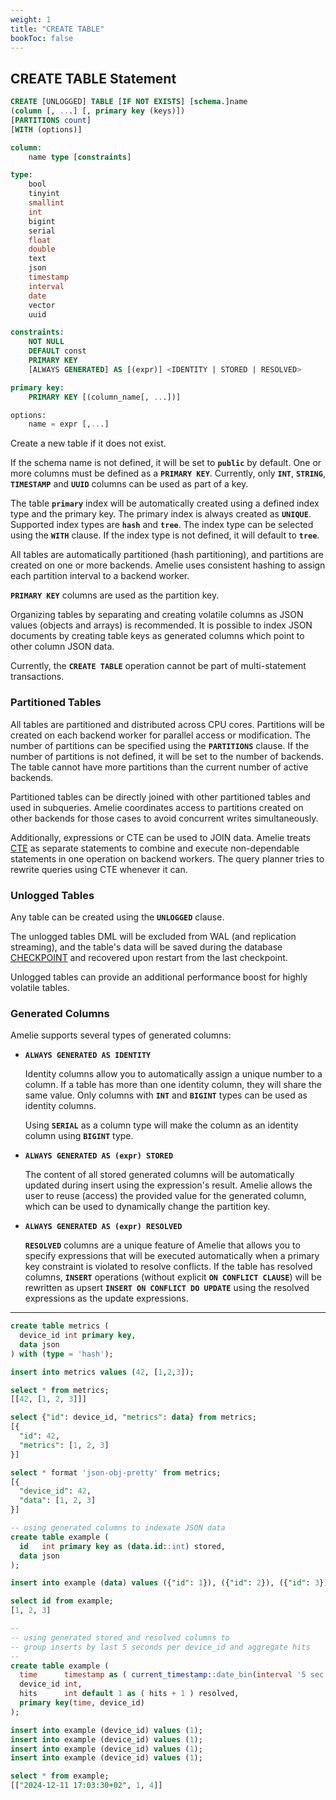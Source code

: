 ```yaml
---
weight: 1
title: "CREATE TABLE"
bookToc: false
---
```


## CREATE TABLE Statement

```SQL
CREATE [UNLOGGED] TABLE [IF NOT EXISTS] [schema.]name
(column [, ...] [, primary key (keys)])
[PARTITIONS count]
[WITH (options)]

column:
	name type [constraints]

type:
	bool
	tinyint
	smallint
	int
	bigint
	serial
	float
	double
	text
	json
	timestamp
	interval
	date	
	vector
	uuid

constraints:
	NOT NULL
	DEFAULT const
	PRIMARY KEY
	[ALWAYS GENERATED] AS [(expr)] <IDENTITY | STORED | RESOLVED>

primary key:
	PRIMARY KEY [(column_name[, ...])] 

options:
	name = expr [,...]
```

Create a new table if it does not exist.

If the schema name is not defined, it will be set to **`public`** by default. One or more columns must be
defined as a **`PRIMARY KEY`**. Currently, only **`INT`**, **`STRING`**, **`TIMESTAMP`** and **`UUID`** columns can
be used as part of a key.

The table **`primary`** index will be automatically created using a defined index type and the primary key.
The primary index is always created as **`UNIQUE`**. Supported index types are **`hash`** and **`tree`**. The index type can
be selected using the **`WITH`** clause. If the index type is not defined, it will default to **`tree`**.

All tables are automatically partitioned (hash partitioning), and partitions are created on one or
more backends. Amelie uses consistent hashing to assign each partition interval to a backend worker.

**`PRIMARY KEY`** columns are used as the partition key.

Organizing tables by separating and creating volatile columns as JSON values (objects and arrays) is recommended.
It is possible to index JSON documents by creating table keys as generated columns which
point to other column JSON data.

Currently, the **`CREATE TABLE`** operation cannot be part of multi-statement transactions.

### Partitioned Tables

All tables are partitioned and distributed across CPU cores. Partitions will be created on each backend worker for parallel access or modification.
The number of partitions can be specified using the **`PARTITIONS`** clause. If the number of partitions is not
defined, it will be set to the number of backends. The table cannot have more partitions than the current number of active backends.

Partitioned tables can be directly joined with other partitioned tables and used in subqueries.
Amelie coordinates access to partitions created on other backends for those cases to avoid concurrent
writes simultaneously.

Additionally, expressions or CTE can be used to JOIN data. Amelie treats [CTE](/docs/sql/transactions/cte) as separate
statements to combine and execute non-dependable statements in one operation on backend workers. The query planner
tries to rewrite queries using CTE whenever it can.

### Unlogged Tables

Any table can be created using the **`UNLOGGED`** clause.

The unlogged tables DML will be excluded from WAL (and replication streaming), and the table's data will be saved
during the database [CHECKPOINT](/docs/reliability/checkpoint) and recovered upon restart from the last checkpoint.

Unlogged tables can provide an additional performance boost for highly volatile tables.

### Generated Columns

Amelie supports several types of generated columns:

* **`ALWAYS GENERATED AS IDENTITY`**
  
  Identity columns allow you to automatically assign a unique number to a column. If a table has more than
  one identity column, they will share the same value. Only columns with **`INT`** and **`BIGINT`** types can be
  used as identity columns.

  Using **`SERIAL`** as a column type will make the column as an identity column using **`BIGINT`** type.

* **`ALWAYS GENERATED AS (expr) STORED`**

  The content of all stored generated columns will be automatically updated during insert
  using the expression's result. Amelie allows the user to reuse (access) the provided value for
  the generated column, which can be used to dynamically change the partition key.

* **`ALWAYS GENERATED AS (expr) RESOLVED`**

  **`RESOLVED`** columns are a unique feature of Amelie that allows you to specify expressions that
  will be executed automatically when a primary key constraint is violated to resolve conflicts.
  If the table has resolved columns, **`INSERT`** operations (without explicit **`ON CONFLICT CLAUSE`**)
  will be rewritten as upsert **`INSERT ON CONFLICT DO UPDATE`** using the resolved expressions as
  the update expressions.

---

```SQL
create table metrics (
  device_id int primary key,
  data json
) with (type = 'hash');

insert into metrics values (42, [1,2,3]);

select * from metrics;
[[42, [1, 2, 3]]]

select {"id": device_id, "metrics": data} from metrics;
[{
  "id": 42,
  "metrics": [1, 2, 3]
}]

select * format 'json-obj-pretty' from metrics;
[{
  "device_id": 42,
  "data": [1, 2, 3]
}]
```

```SQL
-- using generated columns to indexate JSON data
create table example (
  id   int primary key as (data.id::int) stored,
  data json
);

insert into example (data) values ({"id": 1}), ({"id": 2}), ({"id": 3});

select id from example;
[1, 2, 3]
```

```SQL
--
-- using generated stored and resolved columns to
-- group inserts by last 5 seconds per device_id and aggregate hits
--
create table example (
  time      timestamp as ( current_timestamp::date_bin(interval '5 sec') ) stored,
  device_id int,
  hits      int default 1 as ( hits + 1 ) resolved,
  primary key(time, device_id)
);

insert into example (device_id) values (1);
insert into example (device_id) values (1);
insert into example (device_id) values (1);
insert into example (device_id) values (1);

select * from example;
[["2024-12-11 17:03:30+02", 1, 4]]
```
